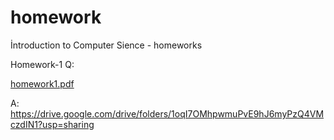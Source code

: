 # homework
İntroduction to Computer Sience - homeworks


Homework-1
Q:

[homework1.pdf](https://github.com/Muhammededgn/homework/files/9992516/homework1.pdf)

A:
https://drive.google.com/drive/folders/1oqI7OMhpwmuPvE9hJ6myPzQ4VMczdIN1?usp=sharing

